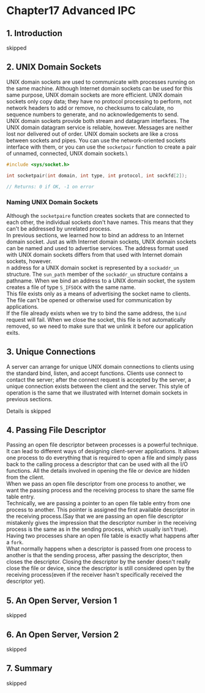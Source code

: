 # Chapter17 Advanced IPC

## 1. Introduction
skipped

## 2. UNIX Domain Sockets
UNIX domain sockets are used to communicate with processes running on the same machine. Although Internet domain sockets can be used for this same purpose, UNIX domain sockets are more efficient. UNIX domain sockets only copy data; they have no protocol processing to perform, not network headers to add or remove, no checksums to calculate, no sequence numbers to generate, and no acknowledgements to send.\
UNIX domain sockets provide both stream and datagram interfaces. The UNIX domain datagram service is reliable, however. Messages are neither lost nor delivered out of order. UNIX domain sockets are like a cross between sockets and pipes. You can use the network-oriented sockets interface with them, or you can use the `socketpair` function to create a pair of unnamed, connected, UNIX domain sockets.\
```c
#include <sys/socket.h>

int socketpair(int domain, int type, int protocol, int sockfd[2]);

// Returns: 0 if OK, -1 on error
```

### Naming UNIX Domain Sockets
Although the `socketpaire` function creates sockets that are connected to each other, the individual sockets don't have names. This means that they can't be addressed by unrelated process.\
In previous sections, we learned how to bind an address to an Internet domain socket. Just as with Internet domain sockets, UNIX domain sockets can be named and used to advertise services. The address format used with UNIX domain sockets differs from that used with Internet domain sockets, however.\
n address for a UNIX domain socket is represented by a `sockaddr_un` structure. The `sun_path` member of the `sockaddr_un` structure contains a pathname. When we bind an address to a UNIX domain socket, the system creates a file of type `S_IFSOCK` with the same name.\
This file exists only as a means of advertising the socket name to clients. The file can't be opened or otherwise used for communication by applications.\
If the file already exists when we try to bind the same address, the `bind` request will fail. When we close the socket, this file is not automatically removed, so we need to make sure that we unlink it before our application exits.

## 3. Unique Connections
A server can arrange for unique UNIX domain connections to clients using the standard bind, listen, and accept functions. Clients use connect to contact the server; after the connect request is accepted by the server, a unique connection exists between the client and the server. This style of operation is the same that we illustrated with Internet domain sockets in previous sections.

Details is skipped

## 4. Passing File Descriptor
Passing an open file descriptor between processes is a powerful technique. It can lead to different ways of designing client-server applications. It allows one process to do everything that is required to open a file and simply pass back to the calling process a descriptor that can be used with all the I/O functions. All the details involved in opening the file or device are hidden from the client.\
When we pass an open file descriptor from one process to another, we want the passing process and the receiving process to share the same file table entry.\
Technically, we are passing a pointer to an open file table entry from one process to another. This pointer is assigned the first available descriptor in the receiving process.(Say that we are passing an open file descriptor mistakenly gives the impression that the descriptor number in the receiving process is the same as in the sending process, which usually isn't true). Having two processes share an open file table is exactly what happens after a `fork`.\
What normally happens when a descriptor is passed from one process to another is that the sending process, after passing the descriptor, then closes the descriptor. Closing the descriptor by the sender doesn't really close the file or device, since the descriptor is still considered open by the receiving process(even if the receiver hasn't specifically received the descriptor yet).

## 5. An Open Server, Version 1
skipped

## 6. An Open Server, Version 2
skipped

## 7. Summary
skipped
